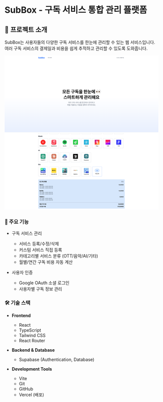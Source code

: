 # SubBox - 구독 서비스 통합 관리 플랫폼

## 📝 프로젝트 소개

SubBox는 사용자들의 다양한 구독 서비스를 한눈에 관리할 수 있는 웹 서비스입니다. 여러 구독 서비스의 결제일과 비용을 쉽게 추적하고 관리할 수 있도록 도와줍니다.

![SubBox](/public/images/docs/preview.png)
![SubBox](/public/images/docs/preview2.png)

### 🎯 주요 기능

- 구독 서비스 관리

  - 서비스 등록/수정/삭제
  - 커스텀 서비스 직접 등록
  - 카테고리별 서비스 분류 (OTT/음악/AI/기타)
  - 월별/연간 구독 비용 자동 계산

- 사용자 인증
  - Google OAuth 소셜 로그인
  - 사용자별 구독 정보 관리

### 🛠 기술 스택

- **Frontend**

  - React
  - TypeScript
  - Tailwind CSS
  - React Router

- **Backend & Database**

  - Supabase (Authentication, Database)

- **Development Tools**
  - Vite
  - Git
  - GitHub
  - Vercel (배포)
